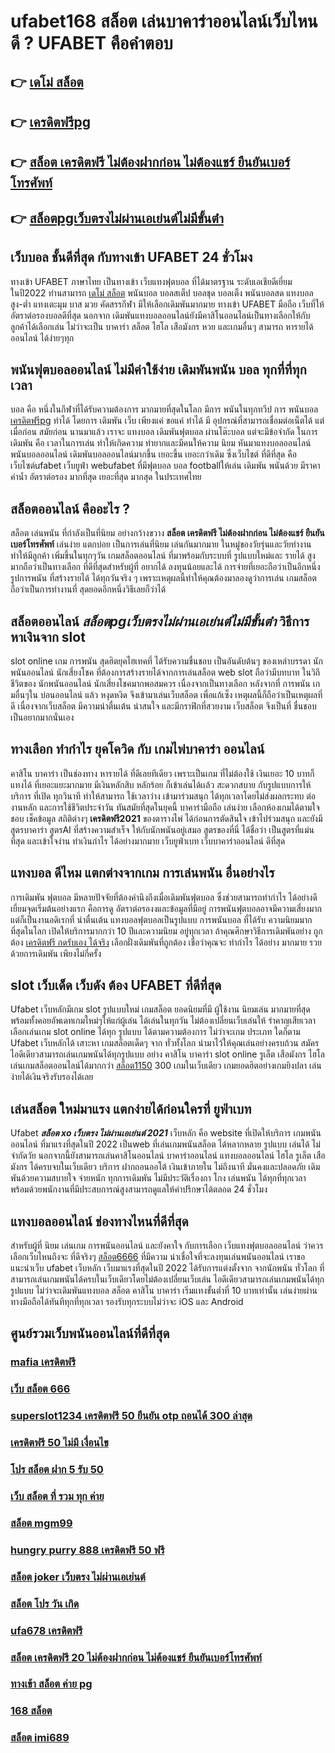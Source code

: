# ufabet168 สล็อต เล่นบาคาร่าออนไลน์เว็บไหนดี ? UFABET คือคำตอบ

## 👉 [เดโม่ สล็อต](https://mabet.net/credit-free-50/)
## 👉 [เครดิตฟรีpg](https://member.mabet.net/?action=login)
## 👉 [สล็อต เครดิตฟรี ไม่ต้องฝากก่อน ไม่ต้องแชร์ ยืนยันเบอร์โทรศัพท์](https://mabet.net/)
## 👉 [สล็อตpgเว็บตรงไม่ผ่านเอเย่นต์ไม่มีขั้นต่ํา](https://mabet.net/register/)

## เว็บบอล  ชั้นดีที่สุด กับทางเข้า UFABET 24 ชั่วโมง

 ทางเข้า UFABET ภาษาไทย เป็นทางเข้า  เว็บแทงฟุตบอล  ที่ได้มาตรฐาน ระดับเอเชียดีเยี่ยม ในปี2022 ท่านสามารถ  [เดโม่ สล็อต](https://member.mabet.net/?action=login) พนันบอล  บอลสเต็ป บอลชุด บอลเต็ง พนันบอลสด แทงบอลสูง-ต่ำ แทงเตะมุม บาส มวย คัดสรรกีฬา มีให้เลือกเดิมพันมากมาย  ทางเข้า UFABET มือถือ เว็บที่ให้ อัตราต่อรองบอลดีที่สุด นอกจาก เดิมพันแทงบอลออนไลน์ยังมีคาสิโนออนไลน์เป็นทางเลือกให้กับลูกค้าได้เลือกเล่น ไม่ว่าจะเป็น บาคาร่า สล็อต ไฮโล เสือมังกร หวย และเกมอื่นๆ สามารถ หารายได้ออนไลน์ ได้ง่ายๆทุก

##  พนันฟุตบอลออนไลน์  ไม่มีค่าใช้ง่าย   เดิมพันพนัน บอล ทุกที่ที่ทุกเวลา

 บอล  คือ หนึ่งในกีฬาที่ได้รับความต้องการ มากมายที่สุดในโลก มีการ พนันในทุกทวีป การ พนันบอล [เครดิตฟรีpg](https://mabet.net/) ทำได้  โดยการ  เดิมพัน   เว็บ  เพียงแค่ ขอแค่ ทำได้ มี อุปกรณ์ที่สามารถเชื่อมต่อเน็ตได้ แต่เมื่อก่อน สมัยก่อน นานมาแล้ว เราจะ แทงบอล เดิมพันฟุตบอล  ผ่านโต๊ะบอล แต่จะมีข้อจำกัด ในการ เดิมพัน  คือ  เวลาในการเล่น ทำให้เกิดความ ทำยากและมีคนให้ความ นิยม หันมาแทงบอลออนไลน์ พนันบอลออนไลน์ เดิมพันบอลออนไลน์มากขึ้น เยอะขึ้น เยอะกว่าเดิม ซึ่งเว็บไชต์  ที่ดีที่สุด  คือ เว็บไซต์ufabet เว็บยูฟ่า webufabet ที่มีฟุตบอล บอล footballให้เล่น เดิมพัน พนันด้วย มีราคา ค่าน้ำ อัตราต่อรอง มากที่สุด เยอะที่สุด มากสุด ในประเทศไทย



## สล็อตออนไลน์  คืออะไร ?

สล็อต   เล่นพนัน ที่กำลังเป็นที่นิยม อย่างกว้างขวาง **สล็อต เครดิตฟรี ไม่ต้องฝากก่อน ไม่ต้องแชร์ ยืนยันเบอร์โทรศัพท์**  เล่นง่าย  แตกบ่อย  เป็นการเล่นที่นิยม เล่นกันมากมาย ในหมู่ของวัยรุ่นและวัยทำงานทำให้มีลูกค้า เพิ่มขึ้นในทุกๆวัน เกมสล็อตออนไลน์ ที่มาพร้อมกับระบบที่ รูปแบบใหม่และ รายได้ สูงมากถือว่าเป็นทางเลือก ที่ดีที่สุดสำหรับผู้ที่ อยากได้ ลงทุนน้อยและได้ การจ่ายที่เยอะถือว่าเป็นอีกหนึ่ง รูปการพนัน ที่สร้างรายได้ ได้ทุกวันจริง ๆ เพราะเหตุผลนี้ทำให้คุณต้องมาลองดูว่าการเล่น เกมสล็อตถือว่าเป็นการทำงานที่ สุดยอดอีกหนึ่งวิธีเลยก็ว่าได้


## สล็อตออนไลน์  ***สล็อตpgเว็บตรงไม่ผ่านเอเย่นต์ไม่มีขั้นต่ํา*** วิธีการหาเงินจาก slot 

 slot online เกม การพนัน สุดฮิตยุคไฮเทคที่ ได้รับความชื่นชอบ เป็นอันดับต้นๆ ของเหล่าบรรดา นักพนันออนไลน์ นักเสี่ยงโชค ที่ต้องการสร้างรายได้จากการเล่นสล็อต   web slot ถือว่ามีบทบาท ในวิถีชีวิตของ นักพนันออนไลน์ นักเสี่ยงโชคมากพอสมควร เนื่องจากเป็นทางเลือก หลังจากที่ การพนัน เกมอื่นๆใน บ่อนออนไลน์ แล้ว หงุดหงิด จึงเข้ามาเล่นเว็บสล็อต เพื่อแก้เซ็ง เหตุผลนี้ก็ถือว่าเป็นเหตุผลที่ดี เนื่องจากเว็บสล็อต  มีความน่าตื่นเต้น น่าสนใจ และมีกราฟิกที่สวยงาม เว็บสล็อต จึงเป็นที่ ชื่นชอบเป็นอยากมากนั่นเอง


## ทางเลือก ทำกำไร ยุคโควิด กับ  เกมไพ่บาคาร่า ออนไลน์ 

คาสิโน บาคาร่า เป็นช่องทาง หารายได้ ที่ดีเลยทีเดียว เพราะเป็นเกม ที่ไม่ต้องใช้ เงินเยอะ 10 บาทก็แทงได้ ที่เยอะแยะมากมาย มีเงินหลักสิบ หลักร้อย ก็เข้าเล่นได้เเล้ว สะดวกสบาย กับรูปแบบการให้บริการ ที่เปิด  ทุกวินาที ทำให้สามารถ ใช้เวลาว่าง เข้ามาร่วมสนุก ได้ทุกเวลาโดยไม่ส่งผลกระทบ ต่องานหลัก และการใช้ชีวิตประจำวัน  ทันสมัยที่สุดในยุคนี้  บาคาร่ามือถือ เล่นง่าย เลือกห้องเกมได้ตามใจชอบ เช็คข้อมูล สถิติต่างๆ **เครดิตฟรี2021** ของตารางไพ่ ได้ก่อนการตัดสินใจ เข้าไปร่วมสนุก และยังมีสูตรบาคาร่า  สูตรAI   ที่สร้างความสำเร็จ ให้กับนักพนันอยู่เสมอ สูตรของที่นี่ ได้ชื่อว่า เป็นสูตรที่แม่นที่สุด และเข้าใจง่าน ทำเงินกำไร ได้อย่างมากมาย  เว็บยูฟ่าเบท เว็บบาคาร่าออนไลน์ ดีที่สุด

## แทงบอล  ดีไหม แตกต่างจากเกม การเล่นพนัน อื่นอย่างไร

การเดิมพัน  ฟุตบอล มีหลายปัจจัยที่ต้องคำนึงถึงเมื่อเดิมพันฟุตบอล ซึ่งช่วยสามารถทำกำไร ได้อย่างดีเยี่ยมจุดเริ่มต้นอย่างแรก คือการดู อัตราต่อรองงและข้อมูลที่มีอยู่ การพนันฟุตบอลอาจมีความเสี่ยงมาก แต่ก็เป็นงานอดิเรกที่ น่าตื่นเต้น แทงบอลฟุตบอลเป็นรูปแบบ การพนันบอล ที่ได้รับ ความนิยมมากที่สุดในโลก เปิดให้บริการมากกว่า 10 ปีและความนิยม อยู่ทุกเวลา ถ้าคุณศึกษาวิธีการเดิมพันอย่าง ถูกต้อง [เครดิตฟรี กดรับเอง ได้จริง](https://member.mabet.net/?action=login) เลือกฝั่งเดิมพันที่ถูกต้อง เชื่อว่าคุณจะ ทำกำไร ได้อย่าง มากมาย รวยด้วยการเดิมพัน เพียงไม่กี่ครั้ง

##  slot  เว็บเด็ด เว็บดัง ต้อง  UFABET ที่ดีที่สุด

 Ufabet เว็บหลักมีเกม slot รูปแบบใหม่ เกมสล็อต ยอดนิยมที่มี ผู้ใช้งาน นิยมเล่น มากมายที่สุด  พร้อมทั้งคอยอัพเดทเกมใหม่ๆให้แก่ผู้เล่น ได้เล่นในทุกวัน   ไม่ต้องเปลี่ยนเว็บเล่นให้ รำคาญเสียเวลา เลือกเล่นเกม slot online ได้ทุก รูปแบบ ได้ตามความต้องการ  ไม่ว่าจะเกม ประเภท ใดก็ตาม  Ufabet เว็บหลักได้ เสาะหา เกมสล็อตเด็ดๆ จาก ทั่วทั้งโลก นำมาไว้ให้คุณเล่นอย่างครบถ้วน  สมัครไอดีเดียวสามารถเล่นเกมพนันได้ทุกรูปแบบ  อย่าง คาสิโน บาคาร่า  slot online รูเล็ต เสือมังกร ไฮโล เล่นเกมสล็อตออนไลน์ได้มากกว่า [สล็อต1150](https://bio.link/tisawago) 300 เกมในเว็บเดียว เกมยอดฮิตอย่างเกมยิงปลา เล่นง่ายได้เงินจริงรับรองได้เลย


## เล่นสล็อต ใหม่มาแรง แตกง่ายได้ก่อนใครที่  ยูฟ่าเบท

 Ufabet ***สล็อต xo เว็บตรง ไม่ผ่านเอเย่นต์ 2021*** เว็บหลัก คือ website ที่เปิดให้บริการ เกมพนันออนไลน์ ที่มาแรงที่สุดในปี 2022 เป็นweb ที่เล่นเกมพนันสล็อต ได้หลากหลาย รูปแบบ  เล่นได้ ไม่จำกัดวัย นอกจากนี้ยังสามารถเล่นคาสิโนออนไลน์ บาคาร่าออนไลน์ แทงบอลออนไลน์ ไฮโล รูเล็ต เสือมังกร ได้ครบจบในเว็บเดียว บริการ ฝากถอนออโต้  เงินเข้าภายใน  ไม่ถึงนาที มั่นคงและปลอดภัย เดิมพันด้วยความสบายใจ จ่ายหนัก ทุกการเดิมพัน ไม่มีประวัติเรื่องกา โกง เล่นพนัน ได้ทุกที่ทุกเวลา พร้อมด้วยพนักงานที่มีประสบการณ์สูงสามารถดูแลให้คำปรึกษาได้ตลอด 24 ชั่วโมง


## แทงบอลออนไลน์ ช่องทางไหนที่ดีที่สุด 

สำหรับผู้ที่ นิยม เล่นเกม การพนันออนไลน์ และยังคาใจ กับการเลือก เว็บแทงฟุตบอลออนไลน์ ว่าควรเลือกเว็บไหนถึงจะ ที่ดีจริงๆ [สล็อต6666](https://mabet.net/register/) ที่มีความ น่าเชื่อใจที่จะลงทุนเล่นพนันออนไลน์ เราขอแนะนำเว็บ  ufabet เว็บหลัก  เว็บมาแรงที่สุดในปี 2022 ได้รับการแต่งตั้งจาก จากนักพนัน ทั่วโลก ที่สามารถเล่นเกมพนันได้ครบในเว็บเดียวโดยไม่ต้องเปลี่ยนเว็บเล่น ไอดีเดียวสามารถเล่นเกมพนันได้ทุก รูปแบบ ไม่ว่าจะเดิมพันแทงบอล สล็อต คาสิโน บาคาร่า เริ่มแทงขั้นต่ำที่ 10 บาทเท่านั้น เล่นง่ายผ่านทางมือถือได้ทันทีทุกที่ทุกเวลา รองรับทุกระบบไม่ว่าจะ  iOS และ Android 


## ศูนย์รวมเว็บพนันออนไลน์ที่ดีที่สุด

### [mafia เครดิตฟรี](https://atom.io/themes/สมัครสมาชิก%20ฟรีเครดิต%20สล็อต%20เติม%20true%20wallet%20ฝาก-ถอน%20ไม่มี%20ขั้น%20ต่ํา%202021%20008%20สล็อต%20PG%2020รับ100%20เว็บตรง100%)
### [เว็บ สล็อต 666](https://atom.io/themes/สมัครสมาชิก%20ฟรีเครดิต%20สล็อต%20โจ๊กเกอร์%20008%20สล็อต%20PG%2020รับ100%20เว็บตรง100%)
### [superslot1234 เครดิตฟรี 50 ยืนยัน otp ถอนได้ 300 ล่าสุด](https://atom.io/themes/สมัครสมาชิก%20ฟรีเครดิต%20เครดิตฟรี%2030%20ถอนได้%20100%20008%20สล็อต%20PG%2020รับ100%20เว็บตรง100%)
### [เครดิตฟรี 50 ไม่มี เงื่อนไข](https://atom.io/themes/สมัครสมาชิก%20ฟรีเครดิต%20betflik%20เครดิตฟรี%20ล่าสุด%20008%20สล็อต%20PG%2020รับ100%20เว็บตรง100%)
### [โปร สล็อต ฝาก 5 รับ 50](https://atom.io/themes/สมัครสมาชิก%20ฟรีเครดิต%20สล็อต%20pg%20ที่ดีที่สุด%20008%20สล็อต%20PG%2020รับ100%20เว็บตรง100%)
### [เว็บ สล็อต ที่ รวม ทุก ค่าย](https://atom.io/themes/สมัครสมาชิก%20ฟรีเครดิต%20betflix%20เครดิตฟรี%20008%20สล็อต%20PG%2020รับ100%20เว็บตรง100%)
### [สล็อต mgm99](https://atom.io/themes/สมัครสมาชิก%20ฟรีเครดิต%20สล็อต168vip%20008%20สล็อต%20PG%2020รับ100%20เว็บตรง100%)
### [hungry purry 888 เครดิตฟรี 50 ฟรี](https://atom.io/themes/สมัครสมาชิก%20ฟรีเครดิต%20b2y%20เครดิตฟรี%20008%20สล็อต%20PG%2020รับ100%20เว็บตรง100%)
### [สล็อต joker เว็บตรง ไม่ผ่านเอเย่นต์](https://atom.io/themes/สมัครสมาชิก%20ฟรีเครดิต%20สล็อต%20บา%20คา%20ร่า%20008%20สล็อต%20PG%2020รับ100%20เว็บตรง100%)
### [สล็อต โปร วัน เกิด](https://atom.io/themes/สมัครสมาชิก%20ฟรีเครดิต%20สล็อต%20เติม%20เงิน%20ผ่าน%20wallet%20008%20สล็อต%20PG%2020รับ100%20เว็บตรง100%)
### [ufa678 เครดิตฟรี](https://atom.io/themes/สมัครสมาชิก%20ฟรีเครดิต%20lava%20เครดิตฟรี%20100%20ล่าสุด%20008%20สล็อต%20PG%2020รับ100%20เว็บตรง100%)
### [สล็อต เครดิตฟรี 20 ไม่ต้องฝากก่อน ไม่ต้องแชร์ ยืนยันเบอร์โทรศัพท์](https://atom.io/themes/สมัครสมาชิก%20ฟรีเครดิต%2077%20evoสล็อต%20008%20สล็อต%20PG%2020รับ100%20เว็บตรง100%)
### [ทางเข้า สล็อต ค่าย pg](https://atom.io/themes/สมัครสมาชิก%20ฟรีเครดิต%20818king%20เครดิตฟรี%20008%20สล็อต%20PG%2020รับ100%20เว็บตรง100%)
### [168 สล็อต](https://atom.io/themes/สมัครสมาชิก%20ฟรีเครดิต%20สล็อต%20โอน%20ผ่าน%20วอ%20เลท%20008%20สล็อต%20PG%2020รับ100%20เว็บตรง100%)
### [สล็อต imi689](https://atom.io/themes/สมัครสมาชิก%20ฟรีเครดิต%20โปร%20โม%20ชั่%20น.%20สล็อต%20ฝาก%201%20บาท%20รับ%2050%20008%20สล็อต%20PG%2020รับ100%20เว็บตรง100%)